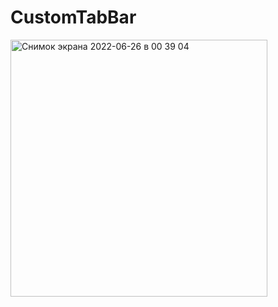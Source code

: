 # CustomTabBar

<img width="411" alt="Снимок экрана 2022-06-26 в 00 39 04" src="https://user-images.githubusercontent.com/90206104/175792464-eb173223-5e20-4caa-a25e-25ae5aa59faf.png">
